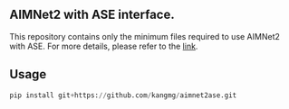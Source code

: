 ## AIMNet2 with ASE interface.

This repository contains only the minimum files required to use AIMNet2 with ASE. For more details, please refer to the [link](https://github.com/isayevlab/AIMNet2/blob/main/README.md).
  
## Usage

```python
pip install git+https://github.com/kangmg/aimnet2ase.git
```
